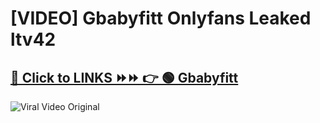 
 # [VIDEO] Gbabyfitt Onlyfans Leaked ltv42

## <h2><a href="https://clipsfans.com/Gbabyfitt&ref=git">🔗 Click to LINKS ⏩⏩ 👉 🟢 Gbabyfitt </a></h2>

<a href="https://clipsfans.com/Gbabyfitt&ref=git" rel="nofollow" data-target="animated-image.originalLink"><img src="https://i.ibb.co.com/xMMVF88/686577567.gif" alt="Viral Video Original" style="max-width: 100%; display: inline-block;" data-target="animated-image.originalImage"></a>

